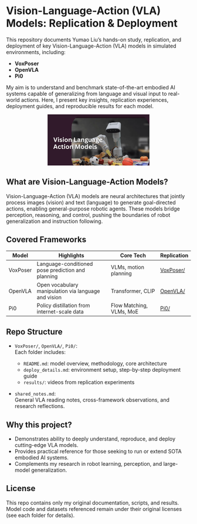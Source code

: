 # Vision-Language-Action (VLA) Models: Replication & Deployment

This repository documents Yumao Liu’s hands-on study, replication, and deployment of key Vision-Language-Action (VLA) models in simulated environments, including:
- **VoxPoser**
- **OpenVLA**
- **Pi0**

My aim is to understand and benchmark state-of-the-art embodied AI systems capable of generalizing from language and visual input to real-world actions. Here, I present key insights, replication experiences, deployment guides, and reproducible results for each model.

<p align="center">
  <img src="img.png" width="55%"><br>
</p>

## What are Vision-Language-Action Models?

Vision-Language-Action (VLA) models are neural architectures that jointly process images (vision) and text (language) to generate goal-directed actions, enabling general-purpose robotic agents. These models bridge perception, reasoning, and control, pushing the boundaries of robot generalization and instruction following.

## Covered Frameworks

| Model      | Highlights                        | Core Tech                         | Replication |
|------------|-----------------------------------|-----------------------------------|-------------|
| VoxPoser   | Language-conditioned pose prediction and planning | VLMs, motion planning | [VoxPoser/](./VoxPoser/) |
| OpenVLA    | Open vocabulary manipulation via language and vision | Transformer, CLIP        | [OpenVLA/](./OpenVLA/)   |
| Pi0        | Policy distillation from internet-scale data | Flow Matching, VLMs, MoE     | [Pi0/](./Pi0/)           |

## Repo Structure

- `VoxPoser/`, `OpenVLA/`, `Pi0/`:  
  Each folder includes:
  - `README.md`: model overview, methodology, core architecture
  - `deploy_details.md`: environment setup, step-by-step deployment guide
  - `results/`: videos from replication experiments

- `shared_notes.md`:  
  General VLA reading notes, cross-framework observations, and research reflections.

## Why this project?

- Demonstrates ability to deeply understand, reproduce, and deploy cutting-edge VLA models.
- Provides practical reference for those seeking to run or extend SOTA embodied AI systems.
- Complements my research in robot learning, perception, and large-model generalization.

## License

This repo contains only my original documentation, scripts, and results.  
Model code and datasets referenced remain under their original licenses (see each folder for details).
